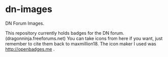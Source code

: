 # dn-images
DN Forum Images.

This repository currently holds badges for the DN forum. (dragonninja.freeforums.net)
You can take icons from here if you want, just remember to cite them back to maxmillion18.
The icon maker I used was http://openbadges.me .
